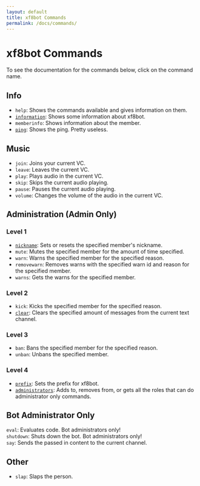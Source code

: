 ```yaml
---
layout: default
title: xf8bot Commands
permalink: /docs/commands/
---
```

# xf8bot Commands
To see the documentation for the commands below, click on the command name.
## Info
* `help`: Shows the commands available and gives information on them.  
* [`information`](https://xf8b.github.io/xf8bot/docs/commands/info/): Shows some information about xf8bot.  
* `memberinfo`: Shows information about the member.    
* [`ping`](https://xf8b.github.io/xf8bot/docs/commands/ping/): Shows the ping. Pretty useless.  
## Music
* `join`: Joins your current VC.  
* `leave`: Leaves the current VC.
* `play`: Plays audio in the current VC.
* `skip`: Skips the current audio playing.
* `pause`: Pauses the current audio playing.
* `volume`: Changes the volume of the audio in the current VC.  
## Administration (Admin Only)  
### Level 1
* [`nickname`](https://xf8b.github.io/xf8bot/docs/commands/nickname/): Sets or resets the specified member's nickname.  
* `mute`: Mutes the specified member for the amount of time specified.  
* `warn`: Warns the specified member for the specified reason.  
* `removewarn`: Removes warns with the specified warn id and reason for the specified member.  
* `warns`: Gets the warns for the specified member.  
### Level 2
* `kick`: Kicks the specified member for the specified reason.  
* [`clear`](https://xf8b.github.io/xf8bot/docs/commands/clear/): Clears the specified amount of messages from the current text channel.  
### Level 3
* `ban`: Bans the specified member for the specified reason.  
* `unban`: Unbans the specified member.  
### Level 4
* [`prefix`](https://xf8b.github.io/xf8bot/docs/commands/prefix/): Sets the prefix for xf8bot.  
* [`administrators`](https://xf8b.github.io/xf8bot/docs/commands/administrators/): Adds to, removes from, or gets all the roles that can do administrator only commands.  
## Bot Administrator Only  
`eval`: Evaluates code. Bot administrators only!  
`shutdown`: Shuts down the bot. Bot administrators only!  
`say`: Sends the passed in content to the current channel.  
## Other
* `slap`: Slaps the person.
